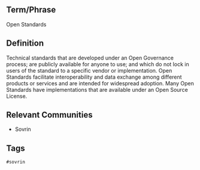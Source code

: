 ## Term/Phrase
Open Standards

## Definition
Technical standards that are developed under an Open Governance process; are publicly available for anyone to use; and which do not lock in users of the standard to a specific vendor or implementation. Open Standards facilitate interoperability and data exchange among different products or services and are intended for widespread adoption. Many Open Standards have implementations that are available under an Open Source License.

## Relevant Communities
* Sovrin

## Tags
```
#sovrin
```
